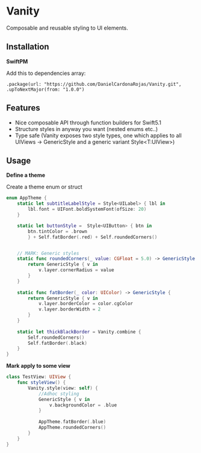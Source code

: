 # Vanity

Composable and reusable styling to UI elements.

## Installation

**SwiftPM**

Add this to dependencies array:

```
.package(url: "https://github.com/DanielCardonaRojas/Vanity.git", .upToNextMajor(from: "1.0.0")
```
## Features

- Nice composable API through function builders for Swift5.1 
- Structure styles in anyway you want (nested enums etc..)
- Type safe (Vanity exposes two style types, one which applies to all UIViews -> GenericStyle and a generic variant Style\<T:UIView\>)


## Usage


**Define a theme**

Create a theme enum or struct

```swift
enum AppTheme {
    static let subtitleLabelStyle = Style<UILabel> { lbl in
        lbl.font = UIFont.boldSystemFont(ofSize: 20)
    }

    static let buttonStyle =  Style<UIButton> { btn in
        btn.tintColor = .brown
        } + Self.fatBorder(.red) + Self.roundedCorners()


    // MARK: Generic styles
    static func roundedCorners(_ value: CGFloat = 5.0) -> GenericStyle {
        return GenericStyle { v in
            v.layer.cornerRadius = value
        }
    }
    
    static func fatBorder(_ color: UIColor) -> GenericStyle {
        return GenericStyle { v in
            v.layer.borderColor = color.cgColor
            v.layer.borderWidth = 2
        }
    }
    
    static let thickBlackBorder = Vanity.combine {
        Self.roundedCorners()
        Self.fatBorder(.black)
    }
}
```

**Mark apply to some view**
```swift
class TestView: UIView {
    func styleView() {
        Vanity.style(view: self) {
            //Adhoc styling
            GenericStyle { v in
                v.backgroundColor = .blue
            }
            
            AppTheme.fatBorder(.blue)
            AppTheme.roundedCorners()
        }
    }
}
```

